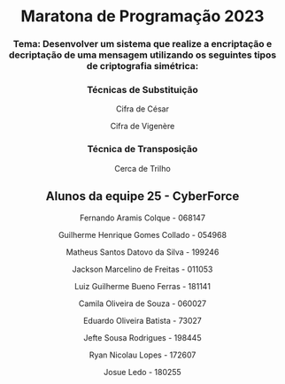 <div align="center" dir="auto">

# Maratona de Programação 2023
<h3>Tema: Desenvolver um sistema que realize a encriptação e decriptação de uma mensagem utilizando os seguintes tipos de criptografia simétrica:</h2>
<h3>Técnicas de Substituição</h1>
<p dir="auto">Cifra de César</p>
<p dir="auto">Cifra de Vigenère</p>
<h3>Técnica de Transposição</h1>
<p dir="auto">Cerca de Trilho</p>

## Alunos da equipe 25 - CyberForce

<p dir="auto">Fernando Aramis Colque - 068147</p>
<p dir="auto">Guilherme Henrique Gomes Collado - 054968</p>
<p dir="auto">Matheus Santos Datovo da Silva - 199246</p>
<p dir="auto">Jackson Marcelino de Freitas - 011053</p>
<p dir="auto">Luiz Guilherme Bueno Ferras - 181141</p>
<p dir="auto">Camila Oliveira de Souza - 060027</p>
<p dir="auto">Eduardo Oliveira Batista - 73027</p>
<p dir="auto">Jefte Sousa Rodrigues - 198445</p>
<p dir="auto">Ryan Nicolau Lopes - 172607</p>
<p dir="auto">Josue Ledo - 180255</p>
</div>
